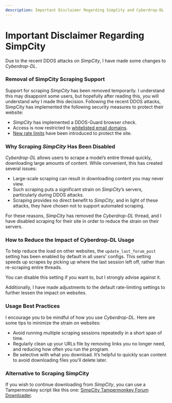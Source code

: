 ```yaml
---
description: Important Disclaimer Regarding SimpCity and Cyberdrop-DL
---
```


# Important Disclaimer Regarding SimpCity

Due to the recent DDOS attacks on *SimpCity*, I have made some changes to *Cyberdrop-DL*.

### Removal of SimpCity Scraping Support

Support for scraping *SimpCity* has been removed temporarily. I understand this may disappoint some users, but hopefully after reading this, you will understand why I made this decision. Following the recent DDOS attacks, SimpCity has implemented the following security measures to protect their website:

* *SimpCity* has implemented a DDOS-Guard browser check.
* Access is now restricted to [whitelisted email domains](https://simpcity.su/threads/emails-august-2024.365869/).
* [New rate limits](https://simpcity.su/threads/rate-limit-429-error.397746/) have been introduced to protect the site.

### Why Scraping *SimpCity* Has Been Disabled

*Cyberdrop-DL* allows users to scrape a model’s entire thread quickly, downloading large amounts of content. While convenient, this has created several issues:

- Large-scale scraping can result in downloading content you may never view.
- Such scraping puts a significant strain on *SimpCity*’s servers, particularly during DDOS attacks.
- Scraping provides no direct benefit to *SimpCity*, and in light of these attacks, they have chosen not to support automated scraping.

For these reasons, *SimpCity* has removed the *Cyberdrop-DL* thread, and I have disabled scraping for their site in order to reduce the strain on their servers.

### How to Reduce the Impact of Cyberdrop-DL Usage

To help reduce the load on other websites, the `update_last_forum_post` setting has been enabled by default in all users' configs. This setting speeds up scrapes by picking up where the last session left off, rather than re-scraping entire threads.

You can disable this setting if you want to, but I strongly advise against it.

Additionally, I have made adjustments to the default rate-limiting settings to further lessen the impact on websites.

### Usage Best Practices

I encourage you to be mindful of how you use *Cyberdrop-DL*. Here are some tips to minimize the strain on websites:

- Avoid running multiple scraping sessions repeatedly in a short span of time.
- Regularly clean up your URLs file by removing links you no longer need, and reducing how often you run the program.
- Be selective with what you download. It’s helpful to quickly scan content to avoid downloading files you'll delete later.

### Alternative to Scraping SimpCity

If you wish to continue downloading from *SimpCity*, you can use a Tampermonkey script like this one: [SimpCity Tampermonkey Forum Downloader](https://simpcity.su/threads/forum-post-downloader-tampermonkey-script.96714/).